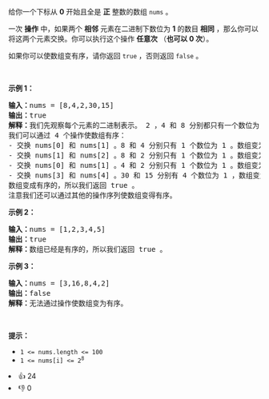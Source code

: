 <p>给你一个下标从 <strong>0</strong>&nbsp;开始且全是 <strong>正</strong>&nbsp;整数的数组&nbsp;<code>nums</code>&nbsp;。</p>

<p>一次 <b>操作</b>&nbsp;中，如果两个 <strong>相邻</strong>&nbsp;元素在二进制下数位为 <strong>1</strong>&nbsp;的数目 <strong>相同</strong>&nbsp;，那么你可以将这两个元素交换。你可以执行这个操作 <strong>任意次</strong>&nbsp;（<strong>也可以 0 次</strong>）。</p>

<p>如果你可以使数组变有序，请你返回&nbsp;<code>true</code> ，否则返回&nbsp;<code>false</code>&nbsp;。</p>

<p>&nbsp;</p>

<p><strong class="example">示例 1：</strong></p>

<pre>
<b>输入：</b>nums = [8,4,2,30,15]
<b>输出：</b>true
<b>解释：</b>我们先观察每个元素的二进制表示。 2 ，4 和 8 分别都只有一个数位为 1 ，分别为 "10" ，"100" 和 "1000" 。15 和 30 分别有 4 个数位为 1 ："1111" 和 "11110" 。
我们可以通过 4 个操作使数组有序：
- 交换 nums[0] 和 nums[1] 。8 和 4 分别只有 1 个数位为 1 。数组变为 [4,8,2,30,15] 。
- 交换 nums[1] 和 nums[2] 。8 和 2 分别只有 1 个数位为 1 。数组变为 [4,2,8,30,15] 。
- 交换 nums[0] 和 nums[1] 。4 和 2 分别只有 1 个数位为 1 。数组变为 [2,4,8,30,15] 。
- 交换 nums[3] 和 nums[4] 。30 和 15 分别有 4 个数位为 1 ，数组变为 [2,4,8,15,30] 。
数组变成有序的，所以我们返回 true 。
注意我们还可以通过其他的操作序列使数组变得有序。
</pre>

<p><strong class="example">示例 2：</strong></p>

<pre>
<b>输入：</b>nums = [1,2,3,4,5]
<b>输出：</b>true
<b>解释：</b>数组已经是有序的，所以我们返回 true 。
</pre>

<p><strong class="example">示例 3：</strong></p>

<pre>
<b>输入：</b>nums = [3,16,8,4,2]
<b>输出：</b>false
<b>解释：</b>无法通过操作使数组变为有序。
</pre>

<p>&nbsp;</p>

<p><strong>提示：</strong></p>

<ul> 
 <li><code>1 &lt;= nums.length &lt;= 100</code></li> 
 <li><code>1 &lt;= nums[i] &lt;= 2<sup>8</sup></code></li> 
</ul>

<div><li>👍 24</li><li>👎 0</li></div>